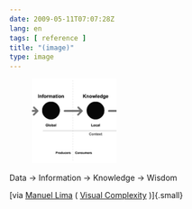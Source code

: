 ```yaml
---
date: 2009-05-11T07:07:28Z
lang: en
tags: [ reference ]
title: "(image)"
type: image
---
```


<figure>
<a
href="https://hugo.ferreira.cc/data-information-knowledge-wisdom/attachment/1215/"
rel="attachment"><img
src="buAmlI5IVnbznlmsgP1nESj8o1_500-150x150.png"
width="150" height="150" /></a></figure>

Data → Information → Knowledge → Wisdom

[via [Manuel Lima](http://mslima.com) ( [Visual
Complexity](http://visualcomplexity.com) )]{.small}


